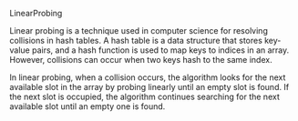 LinearProbing

Linear probing is a technique used in computer science for resolving collisions in hash tables. A hash table is a data structure that stores key-value pairs, and a hash function is used to map keys to indices in an array. However, collisions can occur when two keys hash to the same index.

In linear probing, when a collision occurs, the algorithm looks for the next available slot in the array by probing linearly until an empty slot is found. If the next slot is occupied, the algorithm continues searching for the next available slot until an empty one is found.
